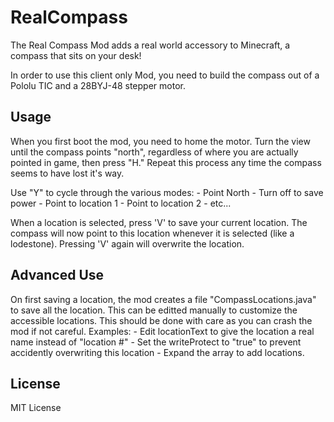 # RealCompass

The Real Compass Mod adds a real world accessory to Minecraft, a compass that sits on your desk!

In order to use this client only Mod, you need to build the compass out of a Pololu TIC and a 28BYJ-48 stepper motor.

## Usage

When you first boot the mod, you need to home the motor.  Turn the view until the compass points "north", regardless of where you are actually pointed in game, then press "H."  Repeat this process any time the compass seems to have lost it's way.

Use "Y" to cycle through the various modes:
	- Point North
	- Turn off to save power
	- Point to location 1
	- Point to location 2
	- etc...

When a location is selected, press 'V' to save your current location.  The compass will now point to this location whenever it is selected (like a lodestone).  Pressing 'V' again will overwrite the location.

## Advanced Use

On first saving a location, the mod creates a file "CompassLocations.java" to save all the location.  This can be editted manually to customize the accessible locations.  This should be done with care as you can crash the mod if not careful.
Examples:
	- Edit locationText to give the location a real name instead of "location #"
	- Set the writeProtect to "true" to prevent accidently overwriting this location
	- Expand the array to add locations.

## License

MIT License
